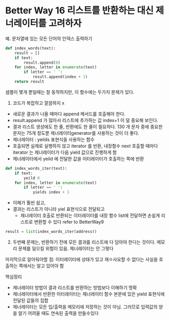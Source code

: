 Better Way 16 리스트를 반환하는 대신 제너레이터를 고려하자
======================================
예. 문자열에 있는 모든 단어의 인덱스 출력하기 
```python
def index_words(text):
    result = []
    if text: 
        result.append(0)
    for index, letter in enumerate(text) 
        if letter == ' ':
            result.append(index + 1)
    return result 
```
샘플이 몇개 뿐일때는 잘 동작하지만, 이 함수에는 두가지 문제가 있다.
1. 코드가 복잡하고 깔끔하지 x
  * 새로운 결과가 나올 때마다 append 메서드를 호출해야 한다.
  * result.append 가 많아서 리스트에 추가하는 값 index+1 이 덜 중요해 보인다. 
  * 결과 리스트 생성에도 한 줄, 반환에도 한 줄이 필요하다. 130 개 문자 중에 중요한 문자는 75개 정도뿐
제너레이터generator를 사용하는 것이 더 좋다. 
* 제너레이터 : yeilds 표현식을 사용하는 함수 
* 호출되면 실제로 실행하지 않고 iterator 를 반환, 내장함수 next 호출할 때마다 iterator 는 제너레이터가 다음 yield 값으로 진행하게 함 
* 제너레이터에서 yeild 에 전달한 값을 이터레이터가 호출하는 쪽에 반환 
```python
def index_words_iter(text):
    if text: 
        yeild 0
    for index, letter in enumerate(text) 
        if letter == ' ':
            yields index + 1
```
* 이해가 훨씬 쉽고, 
* 결과는 리스트가 아니라 yiel 표현식으로 전달되고 
  * 제너레이터 호출로 반환되는 이터레이터를 내장 함수 list에 전달하면 손쉽게 리스트로 변환할 수 있다 refer to BetterWay9
```python
result = list(index_words_iter(address))
```
2. 두번째 문제는, 반환하기 전에 모든 결과를 리스트에 다 담아야 한다는 것이다. 메모리 문제를 일으킬 위험이 있음. 제너레이터는 안 그렇다 

마지막으로 알아둬야할 점: 이터레이터에 상태가 있고 재ㅇ사요할 수 없다는 사실을 호출하는 쪽에서는 알고 있어야 함 


핵심정리
* 제너레이터 방법이 결과 리스트를 반환하는 방법보다 이해하기 명확 
* 제너레이터에서 반환한 이터레이터는 제너레이터 함수 본문에 있은 yield 표현식에 전달된 값들의 집합 
* 제너레이터는 모든 입/출력을 메모리에 저장하는 것이 아님. 그러므로 입력값의 양을 알기 어려울 때도 연속된 출력을 만들수있다 
